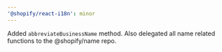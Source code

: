```yaml
---
'@shopify/react-i18n': minor
---
```


Added `abbreviateBusinessName` method. Also delegated all name related functions to the @shopify/name repo.
